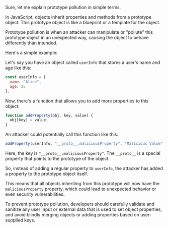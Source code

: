 Sure, let me explain prototype pollution in simple terms.

In JavaScript, objects inherit properties and methods from a prototype object. This prototype object is like a blueprint or a template for the object.

Prototype pollution is when an attacker can manipulate or "pollute" this prototype object in an unexpected way, causing the object to behave differently than intended.

Here's a simple example:

Let's say you have an object called `userInfo` that stores a user's name and age like this:

```javascript
const userInfo = {
  name: "Alice",
  age: 25
};
```

Now, there's a function that allows you to add more properties to this object:

```javascript
function addProperty(obj, key, value) {
  obj[key] = value;
}
```

An attacker could potentially call this function like this:

```javascript
addProperty(userInfo, "__proto__.maliciousProperty", "Malicious Value");
```

Here, the key is `"__proto__.maliciousProperty"`. The `__proto__` is a special property that points to the prototype of the object.

So, instead of adding a regular property to `userInfo`, the attacker has added a property to the prototype object itself.

This means that all objects inheriting from this prototype will now have the `maliciousProperty` property, which could lead to unexpected behavior or even security vulnerabilities.

To prevent prototype pollution, developers should carefully validate and sanitize any user input or external data that is used to set object properties, and avoid blindly merging objects or adding properties based on user-supplied keys.
